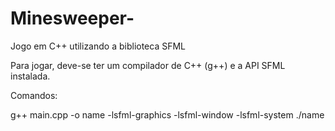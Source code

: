 # Minesweeper-
Jogo em C++ utilizando a biblioteca SFML 

Para jogar, deve-se ter um compilador de C++ (g++) e a API SFML instalada.

Comandos:

g++ main.cpp -o name -lsfml-graphics -lsfml-window -lsfml-system
./name
